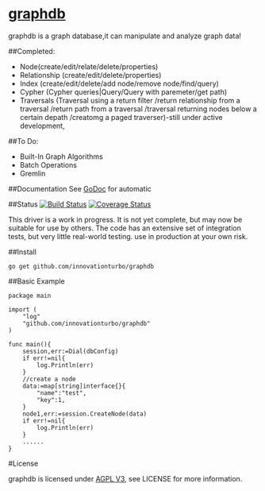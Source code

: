 [graphdb](http://github.com/innovationturbo/graphdb)
=======


graphdb is a graph database,it can manipulate and analyze graph data! 

##Completed:
* Node(create/edit/relate/delete/properties)
* Relationship (create/edit/delete/properties)
* Index (create/edit/delete/add node/remove node/find/query)
* Cypher (Cypher queries|Query/Query with paremeter/get path)
* Traversals (Traversal using a return filter
  /return relationship from a traversal
  /return path from a traversal
  /traversal returning nodes below a certain depath
  /creatomg a paged traverser)-still under active development,


##To Do:
* Built-In Graph Algorithms
* Batch Operations
* Gremlin

##Documentation
See [GoDoc](http://godoc.org/github.com/innovationturbo/graphdb) for automatic

##Status
[![Build Status](https://travis-ci.org/innovationturbo/graphdb.png)](https://travis-ci.org/innovationturbo/graphdb)
[![Coverage Status](https://coveralls.io/repos/innovationturbo/graphdb/badge.png?branch=master)](https://coveralls.io/r/innovationturbo/graphdb)

This driver is a work in progress.  It is not yet complete, but may now be
suitable for use by others.  The code has an extensive set of integration
tests, but very little real-world testing. use in production at your own
risk.



##Install

	go get github.com/innovationturbo/graphdb



##Basic Example

	package main

	import (
		"log"
		"github.com/innovationturbo/graphdb"   
	)

	func main(){
		session,err:=Dial(dbConfig)
		if err!=nil{
			log.Println(err)
		}
		//create a node
		data:=map[string]interface{}{
			"name":"test",
			"key":1,
		}
		node1,err:=session.CreateNode(data)
		if err!=nil{
			log.Println(err)
		}
		......
	}

#License

graphdb is licensed under [AGPL V3](http://www.gnu.org/licenses/agpl.html), see LICENSE for more information.
